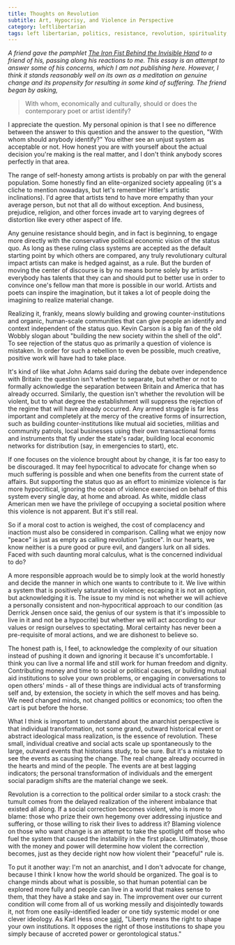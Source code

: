 ```yaml
---
title: Thoughts on Revolution
subtitle: Art, Hypocrisy, and Violence in Perspective
category: leftlibertarian
tags: left libertarian, politics, resistance, revolution, spirituality, counter-institutions, mutualism
---
```


_A friend gave the pamphlet [The Iron Fist Behind the Invisible Hand](http://invisiblemolotov.wordpress.com/2008/06/05/the-iron-fist-behind-the-invisible-hand/) to a friend of his, passing along his reactions to me. This essay is an attempt to answer some of his concerns, which I am not publishing here. However, I think it stands reasonably well on its own as a meditation on genuine change and its propensity for resulting in some kind of suffering. The friend began by asking,_

>With whom, economically and culturally, should or does the contemporary poet or artist identify?

I appreciate the question. My personal opinion is that I see no difference between the answer to this question and the answer to the question, "With whom should anybody identify?" You either see an unjust system as acceptable or not. How honest you are with yourself about the actual decision you're making is the real matter, and I don't think anybody scores perfectly in that area.

The range of self-honesty among artists is probably on par with the general population. Some honestly find an elite-organized society appealing (it's a cliche to mention nowadays, but let's remember Hitler's artistic inclinations). I'd agree that artists tend to have more empathy than your average person, but not that all do without exception. And business, prejudice, religion, and other forces invade art to varying degrees of distortion like every other aspect of life.

Any genuine resistance should begin, and in fact is beginning, to engage more directly with the conservative political economic vision of the status quo. As long as these ruling class systems are accepted as the default starting point by which others are compared, any truly revolutionary cultural impact artists can make is hedged against, as a rule. But the burden of moving the center of discourse is by no means borne solely by artists - everybody has talents that they can and should put to better use in order to convince one's fellow man that more is possible in our world. Artists and poets can inspire the imagination, but it takes a lot of people doing the imagining to realize material change.

Realizing it, frankly, means slowly building and growing counter-institutions and organic, human-scale communities that can give people an identify and context independent of the status quo. Kevin Carson is a big fan of the old Wobbly slogan about "building the new society within the shell of the old". To see rejection of the status quo as primarily a question of violence is mistaken. In order for such a rebellion to even be possible, much creative, positive work will have had to take place.

It's kind of like what John Adams said during the debate over independence with Britain: the question isn't whether to separate, but whether or not to formally acknowledge the separation between Britain and America that has already occurred. Similarly, the question isn't whether the revolution will be violent, but to what degree the establishment will suppress the rejection of the regime that will have already occurred.  Any armed struggle is far less important and completely at the mercy of the creative forms of insurrection, such as building counter-institutions like mutual aid societies, militias and community patrols, local businesses using their own transactional forms and instruments that fly under the state's radar, building local economic networks for distribution (say, in emergencies to start), etc. 

If one focuses on the violence brought about by change, it is far too easy to be discouraged. It may feel hypocritical to advocate for change when so much suffering is possible and when one benefits from the current state of affairs. But supporting the status quo as an effort to minimize violence is far more hypocritical, ignoring the ocean of violence exercised on behalf of this system every single day, at home and abroad. As white, middle class American men we have the privilege of occupying a societal position where this violence is not apparent. But it's still real.  

So if a moral cost to action is weighed, the cost of complacency and inaction must also be considered in comparison. Calling what we enjoy now "peace" is just as empty as calling revolution "justice". In our hearts, we know neither is a pure good or pure evil, and dangers lurk on all sides. Faced with such daunting moral calculus, what is the concerned individual to do?

A more responsible approach would be to simply look at the world honestly and decide the manner in which one wants to contribute to it. We live within a system that is positively saturated in violence; escaping it is not an option, but acknowledging it is. The issue to my mind is not whether we will achieve a personally consistent and non-hypocritical approach to our condition (as Derrick Jensen once said, the genius of our system is that it's impossible to live in it and not be a hypocrite) but whether we will act according to our values or resign ourselves to spectating. Moral certainty has never been a pre-requisite of moral actions, and we are dishonest to believe so.

The honest path is, I feel, to acknowledge the complexity of our situation instead of pushing it down and ignoring it because it's uncomfortable. I think you can live a normal life and still work for human freedom and dignity. Contributing money and time to social or political causes, or building mutual aid institutions to solve your own problems, or engaging in conversations to open others' minds - all of these things are individual acts of transforming self and, by extension, the society in which the self moves and has being. We need changed minds, not changed politics or economics; too often the cart is put before the horse.

What I think is important to understand about the anarchist perspective is that individual transformation, not some grand, outward historical event or abstract ideological mass realization, is the essence of revolution. These small, individual creative and social acts scale up spontaneously to the large, outward events that historians study, to be sure. But it's a mistake to see the events as causing the change. The real change already occurred in the hearts and mind of the people. The events are at best lagging indicators; the personal transformation of individuals and the emergent social paradigm shifts are the material change we seek.

Revolution is a correction to the political order similar to a stock crash: the tumult comes from the delayed realization of the inherent imbalance that existed all along. If a social correction becomes violent, who is more to blame: those who prize their own hegemony over addressing injustice and suffering, or those willing to risk their lives to address it? Blaming violence on those who want change is an attempt to take the spotlight off those who fuel the system that caused the instability in the first place. Ultimately, those with the money and power will determine how violent the correction becomes, just as they decide right now how violent their "peaceful" rule is.

To put it another way: I'm not an anarchist, and I don't advocate for change, because I think I know how the world should be organized. The goal is to change minds about what is possible, so that human potential can be explored more fully and people can live in a world that makes sense to them, that they have a stake and say in. The improvement over our current condition will come from all of us working messily and disjointedly towards it, not from one easily-identified leader or one tidy systemic model or one clever ideology. As Karl Hess once [said](http://mises.org/journals/lf/1969/1969_06_15.aspx), "Liberty means the right to shape your own institutions. It opposes the right of those institutions to shape you simply because of accreted power or gerontological status."